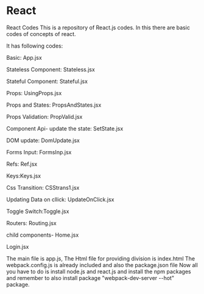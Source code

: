 # React
React Codes
This is a repository of React.js codes. In this there are basic codes of concepts of react.

It has following codes:

Basic: App.jsx

Stateless Component: Stateless.jsx

Stateful Component: Stateful.jsx

Props: UsingProps.jsx

Props and States: PropsAndStates.jsx

Props Validation: PropValid.jsx

Component Api- update the state: SetState.jsx

DOM update: DomUpdate.jsx

Forms Input: FormsInp.jsx

Refs: Ref.jsx

Keys:Keys.jsx

Css Transition: CSStrans1.jsx

Updating Data on cllick: UpdateOnClick.jsx

Toggle Switch:Toggle.jsx

Routers: Routing.jsx

child components- Home.jsx


Login.jsx


The main file is app.js, 
The Html file for providing division is index.html
The webpack.config.js is already included and also the package.json file
Now all you have to do is install node.js and react.js and install the npm packages and remember to also install package "webpack-dev-server --hot" package.
